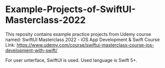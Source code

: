 # Example-Projects-of-SwiftUI-Masterclass-2022
This reposity contains example practice projects from Udemy course named: SwiftUI Masterclass 2022 - iOS App Development & Swift
Course Link: https://www.udemy.com/course/swiftui-masterclass-course-ios-development-with-swift/

For user unterface, SwiftUI is used. Used language is Swift 5+.

